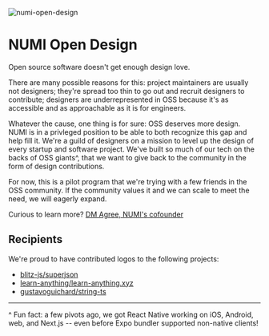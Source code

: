![numi-open-design](https://github.com/numi-hq/open-design/assets/2617315/7dc9c3cb-bd6f-4b28-9ce7-9b152bef8749)

# NUMI Open Design


Open source software doesn't get enough design love. 

There are many possible reasons for this: project maintainers are usually not designers; they're spread too thin to go out and recruit designers to contribute; designers are underrepresented in OSS because it's as accessible and as approachable as it is for engineers.

Whatever the cause, one thing is for sure: OSS deserves more design. NUMI is in a privleged position to be able to both recognize this gap and help fill it. We're a guild of designers on a mission to level up the design of every startup and software project. We've built so much of our tech on the backs of OSS giants^, that we want to give back to the community in the form of design contributions.

For now, this is a pilot program that we're trying with a few friends in the OSS community. If the community values it and we can scale to meet the need, we will eagerly expand.

Curious to learn more? [DM Agree, NUMI's cofounder](https://twitter.com/agreeahmed)

## Recipients
We're proud to have contributed logos to the following projects:
- [blitz-js/superjson](https://github.com/blitz-js/superjson)
- [learn-anything/learn-anything.xyz](https://github.com/learn-anything/learn-anything.xyz)
- [gustavoguichard/string-ts](https://github.com/gustavoguichard/string-ts)

---
^ Fun fact: a few pivots ago, we got React Native working on iOS, Android, web, and Next.js -- even before Expo bundler supported non-native clients!
